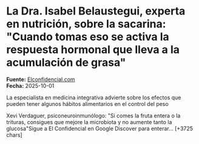 # La Dra. Isabel Belaustegui, experta en nutrición, sobre la sacarina: "Cuando tomas eso se activa la respuesta hormonal que lleva a la acumulación de grasa"

**Fuente:** [Elconfidencial.com](https://www.elconfidencial.com/alma-corazon-vida/2025-10-01/isabel-belaustegui-experta-nutricion-sacarina-activa-respuesta-hormonal-acumulacion-grasa-1qrt_4219976/)  
**Fecha:** 2025-10-01

La especialista en medicina integrativa advierte sobre los efectos que pueden tener algunos hábitos alimentarios en el control del peso

Xevi Verdaguer, psiconeuroinmunólogo: "Si comes la fruta entera o la trituras, consigues que mejore la microbiota y no aumente tanto la glucosa"Sigue a El Confidencial en Google Discover para enterar… [+3725 chars]
